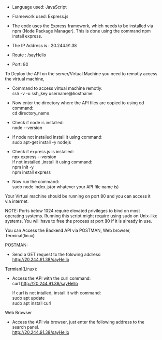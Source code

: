 - Language used: JavaScript
- Framework used: Express.js
- The code uses the Express framework, which needs to be installed via npm (Node Package Manager). This is done using the command npm install express.

- The IP Address is : 20.244.91.38
- Route : /sayHello
- Port: 80

To Deploy the API on the server/Virtual Machine you need to remotly access the virtual machine,
- Command to access virtual machine remotly: <br>
      ssh -v -u ssh_key username@hostname
  
- Now enter the directory where the API files are copied to using cd command: <br>
       cd directory_name
  
- Check if node is installed:<br> 
       node --version
  
- If node not installed install it using command:<br>
       sudo apt-get install -y nodejs
  
- Check if express.js is installed:<br>
       npx express --version<br>
  If not installed ,install it using command:<br>
               npm init -y<br>
               npm install express
  
- Now run the command:<br>
       sudo node index.js(or whatever your API file name is)
  
Your Virtual machine should be running on port 80 and you can access it via internet.       

NOTE: Ports below 1024 require elevated privileges to bind on most operating systems. Running this script might require using sudo on Unix-like systems.
      You will have to free the process at port 80 if it is already in use.

You can Access the Backend API via POSTMAN, Web browser, Terminal(linux)

POSTMAN:
- Send a GET request to the folowing address:<br>
    http://20.244.91.38/sayHello

Termianl(Linux):
- Access the API with the curl command:<br>
    curl http://20.244.91.38/sayHello

  If curl is not intalled, install it with command:<br>
    sudo apt update<br>
    sudo apt install curl

Web Browser
- Access the API via browser, just enter the following address to the search panel.<br>
    http://20.244.91.38/sayHello
